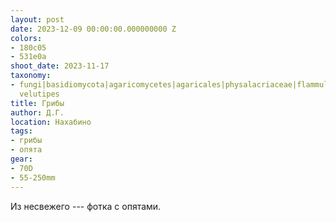 ```yaml
---
layout: post
date: 2023-12-09 00:00:00.000000000 Z
colors:
- 180c05
- 531e0a
shoot_date: 2023-11-17
taxonomy:
- fungi|basidiomycota|agaricomycetes|agaricales|physalacriaceae|flammulina|flammulina
  velutipes
title: Грибы
author: Д.Г.
location: Нахабино
tags:
- грибы
- опята
gear:
- 70D
- 55-250mm
---
```

Из несвежего --- фотка с опятами.

